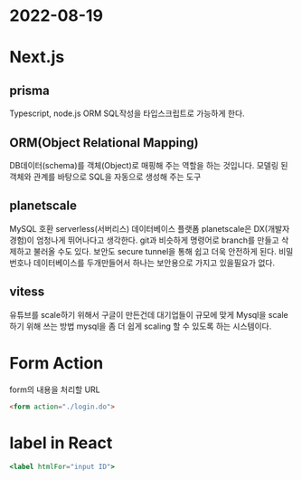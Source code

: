 # 2022-08-19

# Next.js

## prisma

Typescript, node.js ORM
SQL작성을 타입스크립트로 가능하게 한다.

## ORM(Object Relational Mapping)

DB데이터(schema)를 객체(Object)로 매핑해 주는 역할을 하는 것입니다. 모델링 된 객체와 관계를 바탕으로 SQL을 자동으로 생성해 주는 도구

## planetscale

MySQL 호환 serverless(서버리스) 데이터베이스 플랫폼
planetscale은 DX(개발자경험)이 엄청나게 뛰어나다고 생각한다. git과 비슷하게 명령어로 branch를 만들고 삭제하고 불러올 수도 있다.
보안도 secure tunnel을 통해 쉽고 더욱 안전하게 된다. 비밀번호나 데이터베이스를 두개만들어서 하나는 보안용으로 가지고 있을필요가 없다.

## vitess

유튜브를 scale하기 위해서 구글이 만든건데 대기업들이 규모에 맞게 Mysql을 scale하기 위해 쓰는 방법
mysql을 좀 더 쉽게 scaling 할 수 있도록 하는 시스템이다.

# Form Action

form의 내용을 처리할 URL

```html
<form action="./login.do">
```

# label in React

```jsx
<label htmlFor="input ID">
```